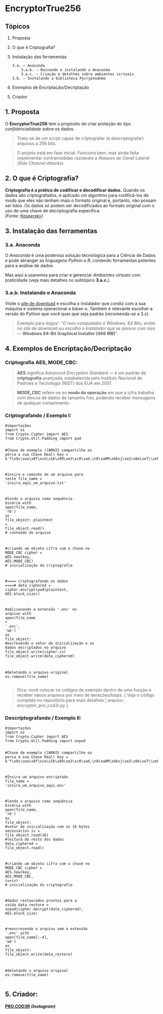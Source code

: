 <!DOCTYPE html>
<html>

<head>
  <meta charset="utf-8">
  <meta name="viewport" content="width=device-width, initial-scale=1.0">
  <title>teste</title>
  <link rel="stylesheet" href="https://stackedit.io/style.css" />
</head>

<body class="stackedit">
  <div class="stackedit__html"><h1 id="encryptortrue256">EncryptorTrue256</h1>
<h2 id="tópicos">Tópicos</h2>
<ol>
<li>
<p>Proposta</p>
</li>
<li>
<p>O que é Criptografia?</p>
</li>
<li>
<p>Instalação das ferramentas</p>
<pre><code>3.a. — Anaconda
    3.a.b. — Baixando e instalando o Anaconda
    3.a.c. — Criação e detalhes sobre ambientes virtuais
3.b. — Instalando a biblioteca Pycryptodome
</code></pre>
</li>
<li>
<p>Exemplos de Encriptação/Decriptação</p>
</li>
<li>
<p>Criador</p>
</li>
</ol>
<h2 id="proposta">1. Proposta</h2>
<p>O <strong>EncryptorTrue256</strong> tem o propósito de criar proteção do tipo <em>confidencialidade</em> sobre os dados.</p>
<blockquote>
<p>Trata-se de um <em>script</em> capaz de criptografar (e descriptografar) arquivos a 256 bits.</p>
</blockquote>
<blockquote>
<p>O projeto está em fase inicial. Funciona bem, mas ainda falta implementar contramedidas razoáveis a <em>Ataques de Canal Lateral (Side Channel Attacks)</em>.</p>
</blockquote>
<h2 id="o-que-é-criptografia">2. O que é Criptografia?</h2>
<p><strong>Criptografia é a prática de codificar e decodificar dados.</strong> Quando os dados são criptografados, é aplicado um algoritmo para codificá-los de modo que eles não tenham mais o formato original e, portanto, não possam ser lidos. Os dados só podem ser decodificados ao formato original com o uso de uma chave de decriptografia específica.<br>
<em>[Fonte: <a href="https://www.kaspersky.com.br/resource-center/definitions/encryption">Kaspersky</a>]</em></p>
<h2 id="instalação-das-ferramentas">3. Instalação das ferramentas</h2>
<h3 id="a.-anaconda">3.a. Anaconda</h3>
<p>O <em>Anaconda</em> é uma poderosa solução tecnológica para a Ciência de Dados e pode abranger as linguagens <em>Python</em> e <em>R</em>, contendo ferramentas potentes para a análise de dados.</p>
<p>Mas aqui a usaremos para criar e gerenciar <em>Ambientes virtuais</em> com praticidade (veja mais detalhes no subtópico <strong>3.a.c.</strong>).</p>
<h3 id="a.b.-instalando-o-anaconda">3.a.b. Instalando o Anaconda</h3>
<p>Visite o <a href="https://www.anaconda.com/products/individual#Downloads">site de download</a> e escolha o instalador que condiz com a sua máquina e sistema operacional e baixe-o. Também é relevante escolher a  versão do Python que você quer que seja padrão (recomenda-se a 3.x).</p>
<blockquote>
<p>Exemplo para leigos’: <em>"O meu computador é Windows, 64 Bits, então no site de download eu escolho o Instalador que se parece com isso</em> — <strong>Windows 64-Bit Graphical Installer (466 MB)</strong>".</p>
</blockquote>
<h2 id="exemplos-de-encriptaçãodecriptação">4. Exemplos de Encriptação/Decriptação</h2>
<h3 id="criptografia-aes-mode_cbc">Criptografia AES, MODE_CBC:</h3>
<blockquote>
<p><strong>AES</strong> significa <em>Advanced Encryption Standard</em> — é um padrão de <strong>criptografia</strong> avançada, estabelecida pelo Instituto Nacional de Padrões e Tecnologia (NIST) dos EUA em 2001.</p>
</blockquote>
<blockquote>
<p><strong>MODE_CBC</strong> refere-se ao <strong>modo de operação</strong> em que a cifra trabalha com blocos de dados de tamanho fixo, podendo receber <em>mensagens</em> de qualquer comprimento.</p>
</blockquote>
<h3 id="criptografando----exemplo-i">Criptografando  /  Exemplo I:</h3>
<pre class=" language-python"><code class="prism  language-python"><span class="token comment">#importações</span>
<span class="token keyword">import</span> os
<span class="token keyword">from</span> Crypto<span class="token punctuation">.</span>Cipher <span class="token keyword">import</span> AES
<span class="token keyword">from</span> Crypto<span class="token punctuation">.</span>Util<span class="token punctuation">.</span>Padding <span class="token keyword">import</span> pad

<span class="token comment">#Chave de exemplo (JAMAIS compartilhe ou perca a sua Chave Real)</span>
key <span class="token operator">=</span> b<span class="token string">'f\x9c\xea\x8f\xce\x1b\x89\xe3\xc8\xad,\n8\xa0M\xbbsj\xe2\x8e\xe7\\\xeb\xa3\xbfMo\x16\xcd\xcc\xbf_'</span>

<span class="token comment">#insira o caminho de um arquivo para teste</span>
file_name <span class="token operator">=</span> <span class="token string">'insira_aqui_um_arquivo.txt'</span>

<span class="token comment">#lendo o arquivo como sequência binária</span>
<span class="token keyword">with</span> <span class="token builtin">open</span><span class="token punctuation">(</span>file_name<span class="token punctuation">,</span> <span class="token string">'rb'</span><span class="token punctuation">)</span> <span class="token keyword">as</span> file_object<span class="token punctuation">:</span>
    plaintext <span class="token operator">=</span> file_object<span class="token punctuation">.</span>read<span class="token punctuation">(</span><span class="token punctuation">)</span>  <span class="token comment"># conteúdo do arquivo</span>

<span class="token comment">#criando um objeto cifra com a chave no MODE_CBC</span>
cipher <span class="token operator">=</span> AES<span class="token punctuation">.</span>new<span class="token punctuation">(</span>key<span class="token punctuation">,</span> AES<span class="token punctuation">.</span>MODE_CBC<span class="token punctuation">)</span>  <span class="token comment"># inicialização da criptografia</span>

<span class="token comment">#==== criptografando os dados ====#</span>
data_ciphered <span class="token operator">=</span> cipher<span class="token punctuation">.</span>encrypt<span class="token punctuation">(</span>pad<span class="token punctuation">(</span>plaintext<span class="token punctuation">,</span> AES<span class="token punctuation">.</span>block_size<span class="token punctuation">)</span><span class="token punctuation">)</span>
  
<span class="token comment">#adicionando a extensão '.enc' no arquivo</span>
<span class="token keyword">with</span> <span class="token builtin">open</span><span class="token punctuation">(</span>file_name <span class="token operator">+</span> <span class="token string">'.enc'</span><span class="token punctuation">,</span> <span class="token string">'wb'</span><span class="token punctuation">)</span> <span class="token keyword">as</span> file_object<span class="token punctuation">:</span>
    <span class="token comment">#escrevendo o vetor de inicialização e os dados encriptados no arquivo</span>
    file_object<span class="token punctuation">.</span>write<span class="token punctuation">(</span>cipher<span class="token punctuation">.</span>iv<span class="token punctuation">)</span>
    file_object<span class="token punctuation">.</span>write<span class="token punctuation">(</span>data_ciphered<span class="token punctuation">)</span>

<span class="token comment">#deletando o arquivo original</span>
os<span class="token punctuation">.</span>remove<span class="token punctuation">(</span>file_name<span class="token punctuation">)</span>
</code></pre>
<blockquote>
<p>Dica: você colocar os códigos de exemplo dentro de uma função e receber vários arquivos por meio de iterações/<em>loops</em>. [ Veja o código completo no repositório para mais detalhes | arquivo: encryptor_pro_cod3r.py ].</p>
</blockquote>
<h3 id="descriptografando--exemplo-ii">Descriptografando / Exemplo II:</h3>
<pre class=" language-python"><code class="prism  language-python"><span class="token comment">#importações</span>
<span class="token keyword">import</span> os
<span class="token keyword">from</span> Crypto<span class="token punctuation">.</span>Cipher <span class="token keyword">import</span> AES
<span class="token keyword">from</span> Crypto<span class="token punctuation">.</span>Util<span class="token punctuation">.</span>Padding <span class="token keyword">import</span> unpad

<span class="token comment">#Chave de exemplo (JAMAIS compartilhe ou perca a sua Chave Real)</span>
key <span class="token operator">=</span> b<span class="token string">'f\x9c\xea\x8f\xce\x1b\x89\xe3\xc8\xad,\n8\xa0M\xbbsj\xe2\x8e\xe7\\\xeb\xa3\xbfMo\x16\xcd\xcc\xbf_'</span>

<span class="token comment">#Insira um arquivo encriptado</span>
file_name <span class="token operator">=</span> <span class="token string">'insira_um_arquivo_aqui.enc'</span>

<span class="token comment">#lendo o arquivo como sequência binária</span>
<span class="token keyword">with</span> <span class="token builtin">open</span><span class="token punctuation">(</span>file_name<span class="token punctuation">,</span> <span class="token string">'rb'</span><span class="token punctuation">)</span> <span class="token keyword">as</span> file_object<span class="token punctuation">:</span>
    <span class="token comment">#vetor de inicialização com os 16 bytes necessários</span>
    iv <span class="token operator">=</span> file_object<span class="token punctuation">.</span>read<span class="token punctuation">(</span><span class="token number">16</span><span class="token punctuation">)</span>
    <span class="token comment">#leitura do resto dos dados</span>
    data_ciphered <span class="token operator">=</span> file_object<span class="token punctuation">.</span>read<span class="token punctuation">(</span><span class="token punctuation">)</span>

<span class="token comment">#criando um objeto cifra com a chave no MODE_CBC</span>
cipher <span class="token operator">=</span> AES<span class="token punctuation">.</span>new<span class="token punctuation">(</span>key<span class="token punctuation">,</span> AES<span class="token punctuation">.</span>MODE_CBC<span class="token punctuation">,</span> iv<span class="token operator">=</span>iv<span class="token punctuation">)</span>  <span class="token comment"># inicialização da criptografia</span>

<span class="token comment">#dados restaurados prontos para a saída</span>
data_restore <span class="token operator">=</span> unpad<span class="token punctuation">(</span>cipher<span class="token punctuation">.</span>decrypt<span class="token punctuation">(</span>data_ciphered<span class="token punctuation">)</span><span class="token punctuation">,</span> AES<span class="token punctuation">.</span>block_size<span class="token punctuation">)</span>

<span class="token comment">#reescrevendo o arquivo sem a extensão '.enc'</span>
<span class="token keyword">with</span> <span class="token builtin">open</span><span class="token punctuation">(</span>file_name<span class="token punctuation">[</span><span class="token punctuation">:</span><span class="token operator">-</span><span class="token number">4</span><span class="token punctuation">]</span><span class="token punctuation">,</span> <span class="token string">'wb'</span><span class="token punctuation">)</span> <span class="token keyword">as</span> file_object<span class="token punctuation">:</span>
    file_object<span class="token punctuation">.</span>write<span class="token punctuation">(</span>data_restore<span class="token punctuation">)</span>

<span class="token comment">#deletando o arquivo original</span>
os<span class="token punctuation">.</span>remove<span class="token punctuation">(</span>file_name<span class="token punctuation">)</span>
</code></pre>
<h2 id="criador">5. Criador:</h2>
<h4 id="pro.cod3r-instagram"><a href="https://instagram.com/pro.cod3r">PRO.COD3R</a> <em>(Instagram)</em></h4>
</div>
</body>

</html>
